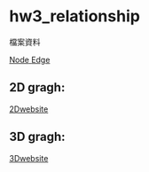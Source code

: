 # hw3_relationship
檔案資料

<a href="https://github.com/shiro-wang/hw3_relationship/blob/main/final/final_node_data.txt">
  <span>Node</span>
</a>
<a href="https://github.com/shiro-wang/hw3_relationship/blob/main/final/final_edge_data.txt">
  <span>Edge</span>
</a>
<h2>2D gragh: </h2>
<a href="https://shiro-wang.github.io/hw3_relationship/nx.html">
  <span>2Dwebsite</span>
</a>
<h2>3D gragh: </h3>
<a href="https://shiro-wang.github.io/hw3_relationship/final_test1.html">
  <span>3Dwebsite</span>
</a>
